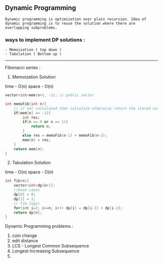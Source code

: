 ## Dynamic Programming

    Dynamic programming is optimization over plain recursion. Idea of dynamic programming is to reuse the solution where there are overlapping subproblems.

### ways to implement DP solutions :
    - Memoization ( top down )
    - Tabulation ( Bottom up )

_______________________________________________________________________________

Fibonacci series :

1. Memoization Solution

time - O(n)
space - O(n)

```C++
vector<int>mem(n+1, -1); // public vector

int memoFib(int n){
    // if not calculated then calculate otherwise return the stored value
    if(mem[n] == -1){
        int res;
        if(n == 0 or n == 1){
            return n;
        }
        else res = memoFib(n-1) + memoFib(n-2);
        mem[n] = res;
    }
    return mem[n];
}
```

2. Tabulation Solution

time - O(n)
space - O(n)

```C++
int fib(n){
    vector<int>dp[n+1];
    //base cases
    dp[0] = 0;
    dp[1] = 1;
    // fib logic
    for(int i=2; i<=n; i++) dp[i] = dp[i-1] + dp[i-2];
    return dp[n];
}
```

Dynamic Programming problems :
1. coin change
2. edit distance
3. LCS - Longest Common Subsequence
4. Longest Increasing Subsequence
5. 
